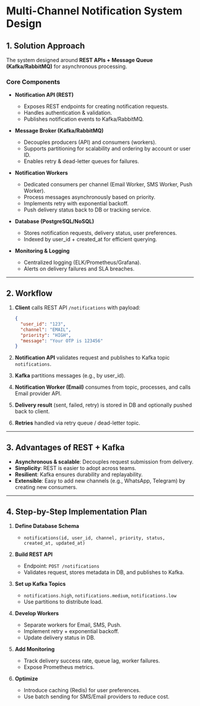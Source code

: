 # Multi-Channel Notification System Design


## 1. Solution Approach

The system designed around **REST APIs + Message Queue (Kafka/RabbitMQ)** for asynchronous processing.

### Core Components

- **Notification API (REST)**
  - Exposes REST endpoints for creating notification requests.
  - Handles authentication & validation.
  - Publishes notification events to Kafka/RabbitMQ.

- **Message Broker (Kafka/RabbitMQ)**
  - Decouples producers (API) and consumers (workers).
  - Supports partitioning for scalability and ordering by account or user ID.
  - Enables retry & dead-letter queues for failures.

- **Notification Workers**
  - Dedicated consumers per channel (Email Worker, SMS Worker, Push Worker).
  - Process messages asynchronously based on priority.
  - Implements retry with exponential backoff.
  - Push delivery status back to DB or tracking service.

- **Database (PostgreSQL/NoSQL)**
  - Stores notification requests, delivery status, user preferences.
  - Indexed by user_id + created_at for efficient querying.

- **Monitoring & Logging**
  - Centralized logging (ELK/Prometheus/Grafana).
  - Alerts on delivery failures and SLA breaches.

---

## 2. Workflow

1. **Client** calls REST API `/notifications` with payload:

   ```json
   {
     "user_id": "123",
     "channel": "EMAIL",
     "priority": "HIGH",
     "message": "Your OTP is 123456"
   }
   ```

2. **Notification API** validates request and publishes to Kafka topic `notifications`.
3. **Kafka** partitions messages (e.g., by user_id).
4. **Notification Worker (Email)** consumes from topic, processes, and calls Email provider API.
5. **Delivery result** (sent, failed, retry) is stored in DB and optionally pushed back to client.
6. **Retries** handled via retry queue / dead-letter topic.

---

## 3. Advantages of REST + Kafka

- **Asynchronous & scalable**: Decouples request submission from delivery.
- **Simplicity**: REST is easier to adopt across teams.
- **Resilient**: Kafka ensures durability and replayability.
- **Extensible**: Easy to add new channels (e.g., WhatsApp, Telegram) by creating new consumers.

---

## 4. Step-by-Step Implementation Plan

1. **Define Database Schema**
   - `notifications(id, user_id, channel, priority, status, created_at, updated_at)`

2. **Build REST API**
   - Endpoint: `POST /notifications`
   - Validates request, stores metadata in DB, and publishes to Kafka.

3. **Set up Kafka Topics**
   - `notifications.high`, `notifications.medium`, `notifications.low`
   - Use partitions to distribute load.

4. **Develop Workers**
   - Separate workers for Email, SMS, Push.
   - Implement retry + exponential backoff.
   - Update delivery status in DB.

5. **Add Monitoring**
   - Track delivery success rate, queue lag, worker failures.
   - Expose Prometheus metrics.

6. **Optimize**
   - Introduce caching (Redis) for user preferences.
   - Use batch sending for SMS/Email providers to reduce cost.
